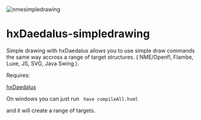 ![nmesimpledrawing](https://cloud.githubusercontent.com/assets/489459/8213460/e0bb6944-1519-11e5-9070-d00f1c173c37.png)
# hxDaedalus-simpledrawing

Simple drawing with hxDaedalus allows you to use simple draw commands the same way accross a range of target structures. ( NME/Openfl, Flambe, Luxe, JS, SVG, Java Swing ).

Requires: 

[hxDaedalus](https://github.com/Justinfront/hxDaedalus)

On windows you can just run
<code>
haxe compileAll.hxml
</code>

and it will create a range of targets.

